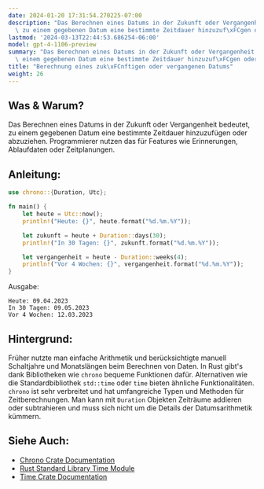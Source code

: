 ```yaml
---
date: 2024-01-20 17:31:54.270225-07:00
description: "Das Berechnen eines Datums in der Zukunft oder Vergangenheit bedeutet,\
  \ zu einem gegebenen Datum eine bestimmte Zeitdauer hinzuzuf\xFCgen oder abzuziehen.\u2026"
lastmod: '2024-03-13T22:44:53.686254-06:00'
model: gpt-4-1106-preview
summary: "Das Berechnen eines Datums in der Zukunft oder Vergangenheit bedeutet, zu\
  \ einem gegebenen Datum eine bestimmte Zeitdauer hinzuzuf\xFCgen oder abzuziehen.\u2026"
title: "Berechnung eines zuk\xFCnftigen oder vergangenen Datums"
weight: 26
---
```


## Was & Warum?
Das Berechnen eines Datums in der Zukunft oder Vergangenheit bedeutet, zu einem gegebenen Datum eine bestimmte Zeitdauer hinzuzufügen oder abzuziehen. Programmierer nutzen das für Features wie Erinnerungen, Ablaufdaten oder Zeitplanungen.

## Anleitung:
```Rust
use chrono::{Duration, Utc};

fn main() {
    let heute = Utc::now();
    println!("Heute: {}", heute.format("%d.%m.%Y"));

    let zukunft = heute + Duration::days(30);
    println!("In 30 Tagen: {}", zukunft.format("%d.%m.%Y"));

    let vergangenheit = heute - Duration::weeks(4);
    println!("Vor 4 Wochen: {}", vergangenheit.format("%d.%m.%Y"));
}
```
Ausgabe:
```
Heute: 09.04.2023
In 30 Tagen: 09.05.2023
Vor 4 Wochen: 12.03.2023
```

## Hintergrund:
Früher nutzte man einfache Arithmetik und berücksichtigte manuell Schaltjahre und Monatslängen beim Berechnen von Daten. In Rust gibt's dank Bibliotheken wie `chrono` bequeme Funktionen dafür. Alternativen wie die Standardbibliothek `std::time` oder `time` bieten ähnliche Funktionalitäten. `chrono` ist sehr verbreitet und hat umfangreiche Typen und Methoden für Zeitberechnungen. Man kann mit `Duration` Objekten Zeiträume addieren oder subtrahieren und muss sich nicht um die Details der Datumsarithmetik kümmern.

## Siehe Auch:
- [Chrono Crate Documentation](https://docs.rs/chrono/)
- [Rust Standard Library Time Module](https://doc.rust-lang.org/std/time/)
- [Time Crate Documentation](https://docs.rs/time/)
